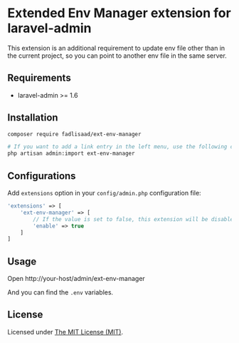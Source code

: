 # Extended Env Manager extension for laravel-admin
This extension is an additional requirement to update env file other than in the current project, so you can point to another env file in the same server.

## Requirements

* laravel-admin >= 1.6

## Installation

```bash
composer require fadlisaad/ext-env-manager

# If you want to add a link entry in the left menu, use the following command to import
php artisan admin:import ext-env-manager
```

## Configurations

Add `extensions` option in your `config/admin.php` configuration file:

```php
'extensions' => [
    'ext-env-manager' => [
        // If the value is set to false, this extension will be disabled
        'enable' => true
    ]
]
```

## Usage

Open http://your-host/admin/ext-env-manager

And you can find the `.env` variables.

## License

Licensed under [The MIT License (MIT)](LICENSE).

